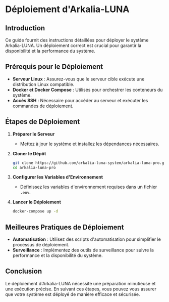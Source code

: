 # Déploiement d'Arkalia-LUNA

## Introduction

Ce guide fournit des instructions détaillées pour déployer le système Arkalia-LUNA. Un déploiement correct est crucial pour garantir la disponibilité et la performance du système.

## Prérequis pour le Déploiement

- **Serveur Linux** : Assurez-vous que le serveur cible exécute une distribution Linux compatible.
- **Docker et Docker Compose** : Utilisés pour orchestrer les conteneurs du système.
- **Accès SSH** : Nécessaire pour accéder au serveur et exécuter les commandes de déploiement.

## Étapes de Déploiement

1. **Préparer le Serveur**
   - Mettez à jour le système et installez les dépendances nécessaires.

2. **Cloner le Dépôt**
   ```bash
   git clone https://github.com/arkalia-luna-system/arkalia-luna-pro.git
   cd arkalia-luna-pro
   ```

3. **Configurer les Variables d'Environnement**
   - Définissez les variables d'environnement requises dans un fichier `.env`.

4. **Lancer le Déploiement**
   ```bash
   docker-compose up -d
   ```

## Meilleures Pratiques de Déploiement

- **Automatisation** : Utilisez des scripts d'automatisation pour simplifier le processus de déploiement.
- **Surveillance** : Implémentez des outils de surveillance pour suivre la performance et la disponibilité du système.

## Conclusion

Le déploiement d'Arkalia-LUNA nécessite une préparation minutieuse et une exécution précise. En suivant ces étapes, vous pouvez vous assurer que votre système est déployé de manière efficace et sécurisée. 
